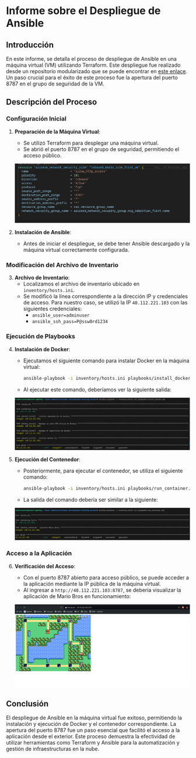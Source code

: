 # Informe sobre el Despliegue de Ansible

## Introducción

En este informe, se detalla el proceso de despliegue de Ansible en una máquina virtual (VM) utilizando Terraform. Este despliegue fue realizado desde un repositorio modularizado que se puede encontrar en [este enlace](https://github.com/Sebastian-411/vm-terraform/tree/modularization). Un paso crucial para el éxito de este proceso fue la apertura del puerto 8787 en el grupo de seguridad de la VM.

## Descripción del Proceso

### Configuración Inicial

1. **Preparación de la Máquina Virtual**: 
   - Se utilizó Terraform para desplegar una máquina virtual.
   - Se abrió el puerto 8787 en el grupo de seguridad, permitiendo el acceso público.

    ![Captura de la configuración de seguridad](image.png)

2. **Instalación de Ansible**:
   - Antes de iniciar el despliegue, se debe tener Ansible descargado y la máquina virtual correctamente configurada.

### Modificación del Archivo de Inventario

3. **Archivo de Inventario**:
   - Localizamos el archivo de inventario ubicado en `inventory/hosts.ini`.
   - Se modificó la línea correspondiente a la dirección IP y credenciales de acceso. Para nuestro caso, se utilizó la IP `40.112.221.103` con las siguientes credenciales:
     - `ansible_user=adminuser`
     - `ansible_ssh_pass=P@ssw0rd1234`

### Ejecución de Playbooks

4. **Instalación de Docker**:
   - Ejecutamos el siguiente comando para instalar Docker en la máquina virtual:
     ```bash
     ansible-playbook -i inventory/hosts.ini playbooks/install_docker.yml
     ```
   - Al ejecutar este comando, deberíamos ver la siguiente salida:

   ![Captura de la instalación de Docker](image-1.png)

5. **Ejecución del Contenedor**:
   - Posteriormente, para ejecutar el contenedor, se utiliza el siguiente comando:
     ```bash
     ansible-playbook -i inventory/hosts.ini playbooks/run_container.yml
     ```
   - La salida del comando debería ser similar a la siguiente:

   ![Captura de la ejecución del contenedor](image-2.png)

### Acceso a la Aplicación

6. **Verificación del Acceso**:
   - Con el puerto 8787 abierto para acceso público, se puede acceder a la aplicación mediante la IP pública de la máquina virtual.
   - Al ingresar a `http://40.112.221.103:8787`, se debería visualizar la aplicación de Mario Bros en funcionamiento:

   ![Captura de la aplicación Mario Bros](image-3.png)

## Conclusión

El despliegue de Ansible en la máquina virtual fue exitoso, permitiendo la instalación y ejecución de Docker y el contenedor correspondiente. La apertura del puerto 8787 fue un paso esencial que facilitó el acceso a la aplicación desde el exterior. Este proceso demuestra la efectividad de utilizar herramientas como Terraform y Ansible para la automatización y gestión de infraestructuras en la nube.

